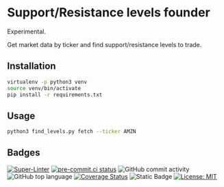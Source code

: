 # Support/Resistance levels founder

Experimental.

Get market data by ticker and find support/resistance levels to trade.

## Installation

```bash
virtualenv -p python3 venv
source venv/bin/activate
pip install -r requirements.txt
```

## Usage

```bash
python3 find_levels.py fetch --ticker AMZN
```

## Badges

[![Super-Linter](https://github.com/Ansud/supres_founder/actions/workflows/superlinter.yml/badge.svg)](https://github.com/marketplace/actions/super-linter)
[![pre-commit.ci status](https://results.pre-commit.ci/badge/github/pre-commit/pre-commit.com/main.svg)](https://results.pre-commit.ci/latest/github/Ansud/supres_founder/main)
![GitHub commit activity](https://img.shields.io/github/commit-activity/w/Ansud/supres_founder)
![GitHub top language](https://img.shields.io/github/languages/top/Ansud/supres_founder)
[![Coverage Status](https://coveralls.io/repos/github/Ansud/supres_founder/badge.svg)](https://coveralls.io/github/Ansud/supres_founder)
![Static Badge](https://img.shields.io/badge/type%20checked-mypy-039dfc)
[![License: MIT](https://img.shields.io/badge/License-MIT-yellow.svg)](https://opensource.org/licenses/MIT)
